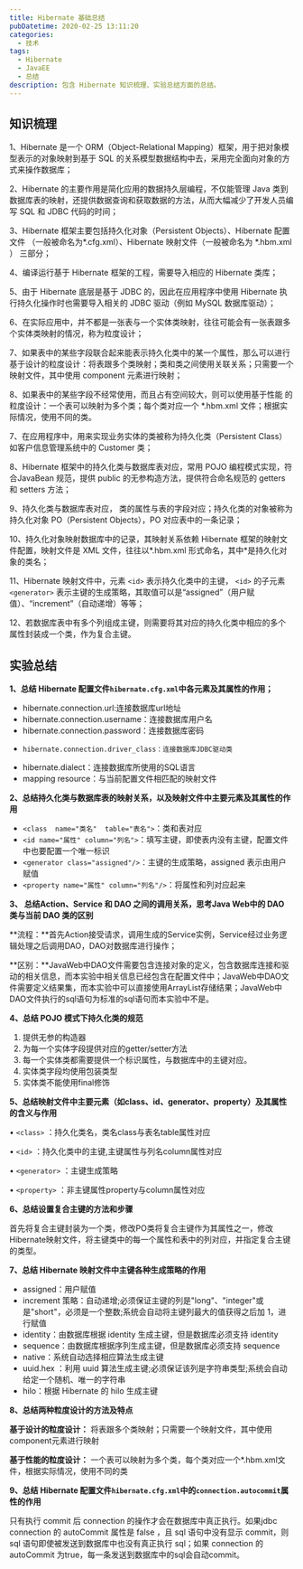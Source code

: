 ```yaml
---
title: Hibernate 基础总结
pubDatetime: 2020-02-25 13:11:20
categories:
  - 技术
tags:
  - Hibernate
  - JavaEE
  - 总结
description: 包含 Hibernate 知识梳理、实验总结方面的总结。
---
```


<!--more-->

## 知识梳理

1、Hibernate 是一个 ORM（Object-Relational Mapping）框架，用于把对象模型表示的对象映射到基于 SQL 的关系模型数据结构中去，采用完全面向对象的方式来操作数据库；

2、Hibernate 的主要作用是简化应用的数据持久层编程，不仅能管理 Java 类到数据库表的映射，还提供数据查询和获取数据的方法，从而大幅减少了开发人员编写 SQL 和 JDBC 代码的时间；

3、Hibernate 框架主要包括持久化对象（Persistent Objects）、Hibernate 配置文件 （一般被命名为*.cfg.xml）、Hibernate 映射文件（一般被命名为 *.hbm.xml ） 三部分；

4、编译运行基于 Hibernate 框架的工程，需要导入相应的 Hibernate 类库；

5、由于 Hibernate 底层是基于 JDBC 的，因此在应用程序中使用 Hibernate 执行持久化操作时也需要导入相关的 JDBC 驱动（例如 MySQL 数据库驱动）；

6、在实际应用中，并不都是一张表与一个实体类映射，往往可能会有一张表跟多个实体类映射的情况，称为粒度设计；

7、如果表中的某些字段联合起来能表示持久化类中的某一个属性，那么可以进行基于设计的粒度设计：将表跟多个类映射；类和类之间使用关联关系；只需要一个映射文件，其中使用 component 元素进行映射；

8、如果表中的某些字段不经常使用，而且占有空间较大，则可以使用基于性能 的粒度设计：一个表可以映射为多个类；每个类对应一个 \*.hbm.xml 文件；根据实际情况，使用不同的类。

7、在应用程序中，用来实现业务实体的类被称为持久化类（Persistent Class）如客户信息管理系统中的 Customer 类；

8、Hibernate 框架中的持久化类与数据库表对应，常用 POJO 编程模式实现，符合JavaBean 规范，提供 public 的无参构造方法，提供符合命名规范的 getters 和 setters 方法；

9、持久化类与数据库表对应， 类的属性与表的字段对应；持久化类的对象被称为持久化对象 PO（Persistent Objects），PO 对应表中的一条记录；

10、持久化对象映射数据库中的记录，其映射关系依赖 Hibernate 框架的映射文件配置，映射文件是 XML 文件，往往以*.hbm.xml 形式命名，其中*是持久化对象的类名；

11、Hibernate 映射文件中，元素 `<id>` 表示持久化类中的主键， `<id>` 的子元素 `<generator>` 表示主键的生成策略，其取值可以是“assigned”（用户赋值）、“increment”（自动递增）等等；

12、若数据库表中有多个列组成主键，则需要将其对应的持久化类中相应的多个属性封装成一个类，作为复合主键。

## 实验总结

**1、总结 Hibernate 配置文件`hibernate.cfg.xml`中各元素及其属性的作用；**

- hibernate.connection.url:连接数据库url地址
- hibernate.connection.username：连接数据库用户名
- hibernate.connection.password：连接数据库密码
-     hibernate.connection.driver_class：连接数据库JDBC驱动类
- hibernate.dialect：连接数据库所使用的SQL语言
- mapping resource：与当前配置文件相匹配的映射文件

**2、总结持久化类与数据库表的映射关系，以及映射文件中主要元素及其属性的作用**

- `<class  name="类名"  table="表名">`：类和表对应
- `<id name="属性" column="列名">`：填写主键，即使表内没有主键，配置文件中也要配置一个唯一标识
- `<generator class="assigned"/>`：主键的生成策略，assigned 表示由用户赋值
- `<property name="属性" column="列名"/>`：将属性和列对应起来

**3、 总结Action、Service 和 DAO 之间的调用关系，思考Java Web中的 DAO 类与当前 DAO 类的区别**

**流程：**首先Action接受请求，调用生成的Service实例，Service经过业务逻辑处理之后调用DAO，DAO对数据库进行操作；

**区别：**JavaWeb中DAO文件需要包含连接对象的定义，包含数据库连接和驱动的相关信息，而本实验中相关信息已经包含在配置文件中；JavaWeb中DAO文件需要定义结果集，而本实验中可以直接使用ArrayList存储结果；JavaWeb中DAO文件执行的sql语句为标准的sql语句而本实验中不是。

**4、总结 POJO 模式下持久化类的规范**

1. 提供无参的构造器
2. 为每一个实体字段提供对应的getter/setter方法
3. 每一个实体类都需要提供一个标识属性，与数据库中的主键对应。
4. 实体类字段均使用包装类型
5. 实体类不能使用final修饰

**5、总结映射文件中主要元素（如class、id、generator、property）及其属性的含义与作用**

• `<class>` ：持久化类名，类名class与表名table属性对应

• `<id>` ：持久化类中的主键,主键属性与列名column属性对应

• `<generator>` ：主键生成策略

• `<property>` ：非主键属性property与column属性对应

**6、总结设置复合主键的方法和步骤**

首先将复合主键封装为一个类，修改PO类将复合主键作为其属性之一，修改Hibernate映射文件，将主键类中的每一个属性和表中的列对应，并指定复合主键的类型。

**7、总结 Hibernate 映射文件中主键各种生成策略的作用**

- assigned：用户赋值
- increment 策略：自动递增;必须保证主键的列是"long"、"integer"或是"short"，必须是一个整数;系统会自动将主键列最大的值获得之后加 1，进行赋值
- identity：由数据库根据 identity 生成主键，但是数据库必须支持 identity
- sequence：由数据库根据序列生成主键，但是数据库必须支持 sequence
- native：系统自动选择相应算法生成主键
- uuid.hex ：利用 uuid 算法生成主键;必须保证该列是字符串类型;系统会自动给定一个随机、唯一的字符串
- hilo：根据 Hibernate 的 hilo 生成主键

**8、总结两种粒度设计的方法及特点**

**基于设计的粒度设计：** 将表跟多个类映射；只需要一个映射文件，其中使用component元素进行映射

**基于性能的粒度设计：** 一个表可以映射为多个类，每个类对应一个\*.hbm.xml文件，根据实际情况，使用不同的类

**9、总结 Hibernate 配置文件`hibernate.cfg.xml`中的`connection.autocommit`属性的作用**

只有执行 commit 后 connection 的操作才会在数据库中真正执行。如果jdbc connection 的 autoCommit 属性是 false ，且 sql 语句中没有显示 commit，则 sql 语句即使被发送到数据库中也没有真正执行 sql；如果 connection 的 autoCommit 为true，每一条发送到数据库中的sql会自动commit。
